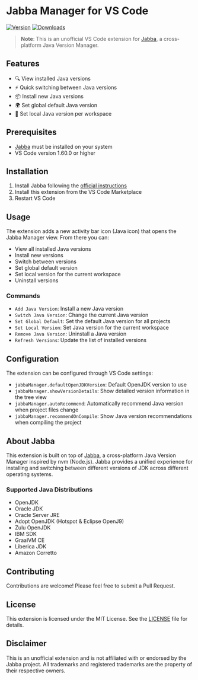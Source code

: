# Jabba Manager for VS Code

[![Version](https://img.shields.io/visual-studio-marketplace/v/Cleudeir.jabba-manager.svg)](https://marketplace.visualstudio.com/items?itemName=Cleudeir.jabba-manager)
[![Downloads](https://img.shields.io/visual-studio-marketplace/d/Cleudeir.jabba-manager.svg)](https://marketplace.visualstudio.com/items?itemName=Cleudeir.jabba-manager)

> **Note**: This is an unofficial VS Code extension for [Jabba](https://github.com/shyiko/jabba), a cross-platform Java Version Manager.

## Features

- 🔍 View installed Java versions
- ⚡ Quick switching between Java versions
- 📦 Install new Java versions
- 🌍 Set global default Java version
- 📁 Set local Java version per workspace

## Prerequisites

- [Jabba](https://github.com/shyiko/jabba) must be installed on your system
- VS Code version 1.60.0 or higher

## Installation

1. Install Jabba following the [official instructions](https://github.com/shyiko/jabba#installation)
2. Install this extension from the VS Code Marketplace
3. Restart VS Code

## Usage

The extension adds a new activity bar icon (Java icon) that opens the Jabba Manager view. From there you can:

- View all installed Java versions
- Install new versions
- Switch between versions
- Set global default version
- Set local version for the current workspace
- Uninstall versions

### Commands

- `Add Java Version`: Install a new Java version
- `Switch Java Version`: Change the current Java version
- `Set Global Default`: Set the default Java version for all projects
- `Set Local Version`: Set Java version for the current workspace
- `Remove Java Version`: Uninstall a Java version
- `Refresh Versions`: Update the list of installed versions

## Configuration

The extension can be configured through VS Code settings:

- `jabbaManager.defaultOpenJDKVersion`: Default OpenJDK version to use
- `jabbaManager.showVersionDetails`: Show detailed version information in the tree view
- `jabbaManager.autoRecommend`: Automatically recommend Java version when project files change
- `jabbaManager.recommendOnCompile`: Show Java version recommendations when compiling the project

## About Jabba

This extension is built on top of [Jabba](https://github.com/shyiko/jabba), a cross-platform Java Version Manager inspired by nvm (Node.js). Jabba provides a unified experience for installing and switching between different versions of JDK across different operating systems.

### Supported Java Distributions

- OpenJDK
- Oracle JDK
- Oracle Server JRE
- Adopt OpenJDK (Hotspot & Eclipse OpenJ9)
- Zulu OpenJDK
- IBM SDK
- GraalVM CE
- Liberica JDK
- Amazon Corretto

## Contributing

Contributions are welcome! Please feel free to submit a Pull Request.

## License

This extension is licensed under the MIT License. See the [LICENSE](LICENSE) file for details.

## Disclaimer

This is an unofficial extension and is not affiliated with or endorsed by the Jabba project. All trademarks and registered trademarks are the property of their respective owners.